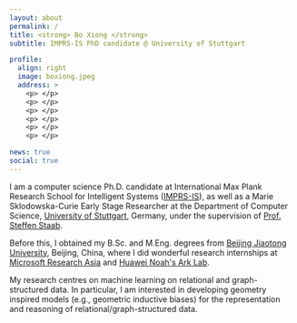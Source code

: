 ```yaml
---
layout: about
permalink: /
title: <strong> Bo Xiong </strong> 
subtitle: IMPRS-IS PhD candidate @ University of Stuttgart

profile:
  align: right
  image: boxiong.jpeg
  address: >
    <p> </p>
    <p> </p>
    <p> </p>
    <p> </p>
    <p> </p>
    <p> </p>

news: true
social: true
---
```


I am a computer science Ph.D. candidate at International Max Plank Research School for Intelligent Systems ([IMPRS-IS](https://imprs.is.mpg.de/)), as well as a Marie Sklodowska-Curie Early Stage Researcher at the Department of Computer Science, [University of Stuttgart](https://www.uni-stuttgart.de/en/), Germany, under the supervision of [Prof. Steffen Staab](https://www.southampton.ac.uk/people/5xf8n2/professor-steffen-staab). 

Before this, I obtained my B.Sc. and M.Eng. degrees from [Beijing Jiaotong University](), Beijing, China, where I did wonderful research internships at [Microsoft Research Asia](https://www.microsoft.com/en-us/research/lab/microsoft-research-asia/) and [Huawei Noah's Ark Lab](http://dev3.noahlab.com.hk/).

My research centres on machine learning on relational and graph-structured data. In particular, I am interested in developing geometry inspired models (e.g., geometric inductive biases) for the representation and reasoning of relational/graph-structured data. 



